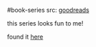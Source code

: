 #book-series 
src: [goodreads](https://www.goodreads.com/series/308060-introducing-graphic-guides)

this series looks fun to me! 

found it [here](https://twitter.com/prathyvsh/status/1205554458404376576)